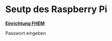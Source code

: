 # Seutp des Raspberry Pi

**[Einrichtung FHEM](https://github.com/doenisf/HomeAutomationProjektGruppe2/blob/main/01_Setup%20Raspberry%20Pi/02_FHEM%20Setup.md)**



  Passwort eingeben
  
